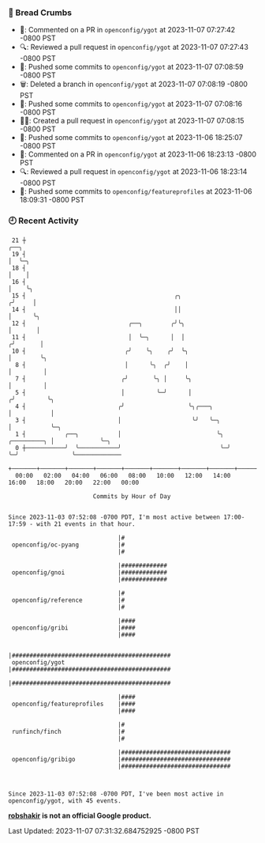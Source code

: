 ### 🍞 Bread Crumbs

 * 💬: Commented on a PR in  `openconfig/ygot` at 2023-11-07 07:27:42 -0800 PST
 * 🔍: Reviewed a pull request in  `openconfig/ygot` at 2023-11-07 07:27:43 -0800 PST
 * 🚢: Pushed some commits to `openconfig/ygot` at 2023-11-07 07:08:59 -0800 PST
 * 🗑: Deleted a branch in `openconfig/ygot` at 2023-11-07 07:08:19 -0800 PST
 * 🚢: Pushed some commits to `openconfig/ygot` at 2023-11-07 07:08:16 -0800 PST
 * ✍🏼: Created a pull request in `openconfig/ygot` at 2023-11-07 07:08:15 -0800 PST
 * 🚢: Pushed some commits to `openconfig/ygot` at 2023-11-06 18:25:07 -0800 PST
 * 💬: Commented on a PR in  `openconfig/ygot` at 2023-11-06 18:23:13 -0800 PST
 * 🔍: Reviewed a pull request in  `openconfig/ygot` at 2023-11-06 18:23:14 -0800 PST
 * 🚢: Pushed some commits to `openconfig/featureprofiles` at 2023-11-06 18:09:31 -0800 PST

### 🕘 Recent Activity
```
 21 ┼                                                                        ╭──╮
 19 ┤                                                                        │  ╰─╮
 18 ┤                                                                        │    │
 16 ┤                                                                        │    ╰╮
 15 ┤                                          ╭╮                           ╭╯     │
 14 ┤                                          ││                           │      ╰╮
 12 ┤                             ╭──╮        ╭╯╰╮                          │       │
 11 ┤                             │  ╰─╮      │  │                         ╭╯       │
 10 ┤                            ╭╯    ╰╮    ╭╯  ╰╮                        │        ╰╮
  8 ┤                            │      ╰╮  ╭╯    │                        │         │
  7 ┤                           ╭╯       ╰╮ │     ╰╮                       │         │
  5 ┤                           │         ╰─╯      │                      ╭╯         ╰╮
  4 ┤                          ╭╯                  ╰╮╭───╮                │           │
  3 ┤                          │                    ╰╯   ╰─╮              │           ╰─╮
  1 ┤           ╭──╮           │                           ╰╮ ╭─────────╮ │             ╰─╮
  0 ┼───────────╯  ╰───────────╯                            ╰─╯         ╰─╯               ╰─────────────
    +───────+───────+───────+───────+───────+───────+───────+───────+───────+───────+───────+───────+────
  00:00   02:00   04:00   06:00   08:00   10:00   12:00   14:00   16:00   18:00   20:00   22:00   00:00   

						Commits by Hour of Day


Since 2023-11-03 07:52:08 -0700 PDT, I'm most active between 17:00-17:59 - with 21 events in that hour.

```



```
                               |#
 openconfig/oc-pyang           |#
                               |#

                               |#############
 openconfig/gnoi               |#############
                               |#############

                               |#
 openconfig/reference          |#
                               |#

                               |####
 openconfig/gribi              |####
                               |####

                               |#############################################
 openconfig/ygot               |#############################################
                               |#############################################

                               |####
 openconfig/featureprofiles    |####
                               |####

                               |#
 runfinch/finch                |#
                               |#

                               |###############################
 openconfig/gribigo            |###############################
                               |###############################



Since 2023-11-03 07:52:08 -0700 PDT, I've been most active in openconfig/ygot, with 45 events.

```
**[robshakir](mailto:robjs@google.com) is not an official Google product.**  


Last Updated: 2023-11-07 07:31:32.684752925 -0800 PST
